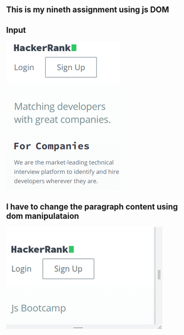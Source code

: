 ## This is my nineth assignment using js DOM

## Input 

![INPUT](/DOM/Assignment_9/Pic24.png)

## I have to change the paragraph  content using dom manipulataion

![OUTPUT](/DOM/Assignment_9/9.png)

